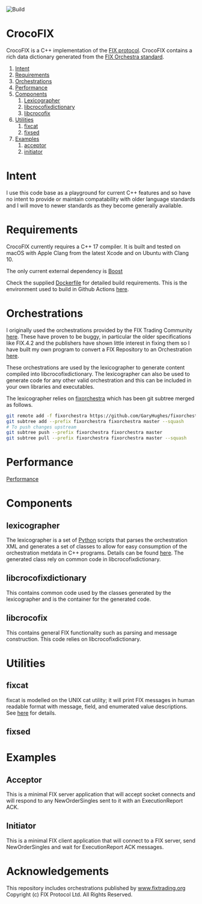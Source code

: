 ![Build](https://github.com/GaryHughes/crocofix/workflows/Build/badge.svg)

# CrocoFIX

CrocoFIX is a C++ implementation of the [FIX protocol](https://www.fixtrading.org/online-specification/). CrocoFIX contains a rich data dictionary generated from the [FIX Orchestra standard](https://www.fixtrading.org/standards/fix-orchestra/).

1. [Intent](#intent)
1. [Requirements](#requirements)
1. [Orchestrations](#orchestrations)
1. [Performance](#performance)
1. [Components](#components)
    1. [Lexicographer](#lexicographer)
    1. [libcrocofixdictionary](#libcrocofixdictionary)
    1. [libcrocofix](#libcrocofix)
1. [Utilities](#utilities)
    1. [fixcat](#fixcat)
    1. [fixsed](#fixsed)
1. [Examples](#examples)
    1. [acceptor](#acceptor)
    1. [initiator](#initiator)

# Intent

I use this code base as a playground for current C++ features and so have no intent to provide or maintain compatability with older language standards and I will move to newer standards as they become generally available.

# Requirements

CrocoFIX currently requires a C++ 17 compiler. It is built and tested on macOS with Apple Clang from the latest Xcode and on Ubuntu with Clang 10.

The only current external dependency is [Boost](https://boost.org)

Check the supplied [Dockerfile](https://github.com/GaryHughes/crocofix/blob/master/Dockerfile) for detailed build requirements. This is the environment used to build in Github Actions [here](https://github.com/GaryHughes/crocofix/actions?query=workflow%3ABuild).

# Orchestrations

I originally used the orchestrations provided by the FIX Trading Community [here](https://github.com/FIXTradingCommunity/orchestrations). These have proven to be buggy, in particular the older specifications like FIX.4.2 and the publishers have shown little interest in fixing them so I have built my own program to convert a FIX Repository to an Orchestration [here](https://github.com/GaryHughes/fixorchestra).

These orchestrations are used by the lexicographer to generate content compiled into libcrocofixdictionary. The lexicographer can also be used to generate code for any other valid orchestration and this can be included in your own libraries and executables.

The lexicographer relies on [fixorchestra](https://github.com/GaryHughes/fixorchestra) which has been git subtree merged as follows.
```sh
git remote add -f fixorchestra https://github.com/GaryHughes/fixorchestra.git
git subtree add --prefix fixorchestra fixorchestra master --squash
# To push changes upstream
git subtree push --prefix fixorchestra fixorchestra master
git subtree pull --prefix fixorchestra fixorchestra master --squash
```

# Performance

[Performance](https://github.com/GaryHughes/crocofix/blob/main/performance/README.md)

# Components

## lexicographer

The lexicographer is a set of [Python](https://python.org) scripts that parses the orchestration XML and generates a set of classes to allow for easy consumption of the orchestration metdata in C++ programs. Details can be found [here](https://github.com/GaryHughes/crocofix/blob/master/lexicographer/README.md). The generated class rely on common code in libcrocofixdictionary.

## libcrocofixdictionary

This contains common code used by the classes generated by the lexicographer and is the container for the generated code.

## libcrocofix

This contains general FIX functionality such as parsing and message construction. This code relies on libcrocofixdictionary.

# Utilities

## fixcat

fixcat is modelled on the UNIX cat utility; it will print FIX messages in human readable format with message, field, and enumerated value descriptions. See [here](https://github.com/GaryHughes/crocofix/blob/main/fixcat/README.md) for details.

## fixsed

# Examples

## Acceptor

This is a minimal FIX server application that will accept socket connects and will respond to any NewOrderSingles sent to it with an ExecutionReport ACK.

## Initiator

This is a minimal FIX client application that will connect to a FIX server, send NewOrderSingles and wait for ExecutionReport ACK messages.

# Acknowledgements

This repository includes orchestrations published by www.fixtrading.org Copyright (c) FIX Protocol Ltd. All Rights Reserved.
